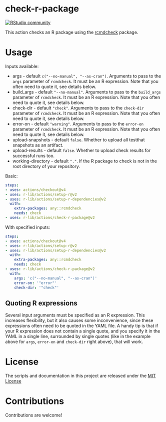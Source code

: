 # check-r-package

[![RStudio community](https://img.shields.io/badge/community-github--actions-blue?style=social&logo=rstudio&logoColor=75AADB)](https://community.rstudio.com/new-topic?category=Package%20development&tags=github-actions)

This action checks an R package using the [rcmdcheck](https://r-lib.github.io/rcmdcheck/) package.

# Usage

Inputs available:
- args - default `c("--no-manual", "--as-cran")`. Arguments to pass to the
  `args` parameter of `rcmdcheck`. It must be an R expression.
  Note that you often need to quote it, see details below.
- build_args - default `"--no-manual"`. Arguments to pass to the `build_args`
  parameter of `rcmdcheck`. It must be an R expression.
  Note that you often need to quote it, see details below.
- check-dir - default `"check"`. Arguments to pass to the `check-dir`
  parameter of `rcmdcheck`. It must be an R expression.
  Note that you often need to quote it, see details below.
- error-on - default `"warning"`. Arguments to pass to the `error-on`
  parameter of `rcmdcheck`. It must be an R expression.
  Note that you often need to quote it, see details below.
- upload-snapshots - default `false`. Whether to upload all testthat
  snapshots as an artifact.
- upload-results - default `false`. Whether to upload check results for
  successful runs too.
- working-directory - default `"."`. If the R package to check is not in
  the root directory of your repository.

Basic:
```yaml
steps:
- uses: actions/checkout@v4
- uses: r-lib/actions/setup-r@v2
- uses: r-lib/actions/setup-r-dependencies@v2
  with:
    extra-packages: any::rcmdcheck
    needs: check
- uses: r-lib/actions/check-r-package@v2
```

With specified inputs:
```yaml
steps:
- uses: actions/checkout@v4
- uses: r-lib/actions/setup-r@v2
- uses: r-lib/actions/setup-r-dependencies@v2
  with:
    extra-packages: any::rcmdcheck
    needs: check
- uses: r-lib/actions/check-r-package@v2
  with:
    args: 'c("--no-manual", "--as-cran")'
    error-on: '"error"'
    check-dir: '"check"'
```

## Quoting R expressions

Several input arguments must be specified as an R expression.
This increases flexibility, but it also causes some inconvenience, since
these expressions often need to be quoted in the YAML file.
A handy tip is that if your R expression does not contain a single quote,
and you specify it in the YAML in a single line, surrounded by single
quotes (like in the example above for `args`, `error-on` and `check-dir`
right above), that will work.

# License

The scripts and documentation in this project are released under the [MIT License](LICENSE)

# Contributions

Contributions are welcome!
